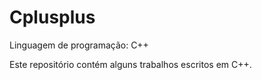 # Cplusplus
 Linguagem de programação: C++

 Este repositório contém alguns trabalhos escritos em C++. 
